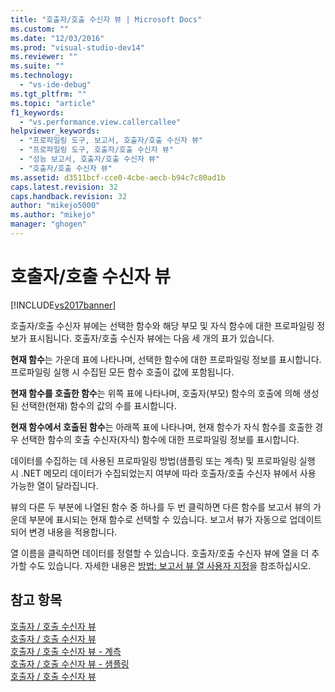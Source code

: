 ```yaml
---
title: "호출자/호출 수신자 뷰 | Microsoft Docs"
ms.custom: ""
ms.date: "12/03/2016"
ms.prod: "visual-studio-dev14"
ms.reviewer: ""
ms.suite: ""
ms.technology: 
  - "vs-ide-debug"
ms.tgt_pltfrm: ""
ms.topic: "article"
f1_keywords: 
  - "vs.performance.view.callercallee"
helpviewer_keywords: 
  - "프로파일링 도구, 보고서, 호출자/호출 수신자 뷰"
  - "프로파일링 도구, 호출자/호출 수신자 뷰"
  - "성능 보고서, 호출자/호출 수신자 뷰"
  - "호출자/호출 수신자 뷰"
ms.assetid: d3511bcf-cce0-4cbe-aecb-b94c7c80ad1b
caps.latest.revision: 32
caps.handback.revision: 32
author: "mikejo5000"
ms.author: "mikejo"
manager: "ghogen"
---
```

# 호출자/호출 수신자 뷰
[!INCLUDE[vs2017banner](../code-quality/includes/vs2017banner.md)]

호출자\/호출 수신자 뷰에는 선택한 함수와 해당 부모 및 자식 함수에 대한 프로파일링 정보가 표시됩니다.  호출자\/호출 수신자 뷰에는 다음 세 개의 표가 있습니다.  
  
 **현재 함수**는 가운데 표에 나타나며, 선택한 함수에 대한 프로파일링 정보를 표시합니다.  프로파일링 실행 시 수집된 모든 함수 호출이 값에 포함됩니다.  
  
 **현재 함수를 호출한 함수**는 위쪽 표에 나타나며, 호출자\(부모\) 함수의 호출에 의해 생성된 선택한\(현재\) 함수의 값의 수를 표시합니다.  
  
 **현재 함수에서 호출된 함수**는 아래쪽 표에 나타나며, 현재 함수가 자식 함수를 호출한 경우 선택한 함수의 호출 수신자\(자식\) 함수에 대한 프로파일링 정보를 표시합니다.  
  
 데이터를 수집하는 데 사용된 프로파일링 방법\(샘플링 또는 계측\) 및 프로파일링 실행 시 .NET 메모리 데이터가 수집되었는지 여부에 따라 호출자\/호출 수신자 뷰에서 사용 가능한 열이 달라집니다.  
  
 뷰의 다른 두 부분에 나열된 함수 중 하나를 두 번 클릭하면 다른 함수를 보고서 뷰의 가운데 부분에 표시되는 현재 함수로 선택할 수 있습니다.  보고서 뷰가 자동으로 업데이트되어 변경 내용을 적용합니다.  
  
 열 이름을 클릭하면 데이터를 정렬할 수 있습니다.  호출자\/호출 수신자 뷰에 열을 더 추가할 수도 있습니다.  자세한 내용은 [방법: 보고서 뷰 열 사용자 지정](../profiling/how-to-customize-report-view-columns.md)을 참조하십시오.  
  
## 참고 항목  
 [호출자 \/ 호출 수신자 뷰](../profiling/caller-callee-view-sampling-data.md)   
 [호출자 \/ 호출 수신자 뷰](../profiling/caller-callee-view-instrumentation-data.md)   
 [호출자 \/ 호출 수신자 뷰 \- 계측](../profiling/caller-callee-view-net-memory-instrumentation-data.md)   
 [호출자 \/ 호출 수신자 뷰 \- 샘플링](../profiling/caller-callee-view-dotnet-memory-sampling-data.md)   
 [호출자 \/ 호출 수신자 뷰](../profiling/caller-callee-view-contention-data.md)
